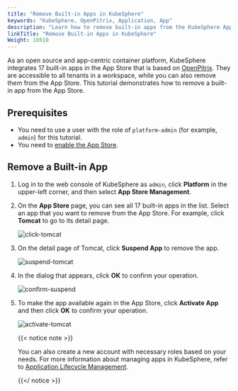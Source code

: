 ```yaml
---
title: "Remove Built-in Apps in KubeSphere"
keywords: "KubeSphere, OpenPitrix, Application, App"
description: "Learn how to remove built-in apps from the KubeSphere App Store."
linkTitle: "Remove Built-in Apps in KubeSphere"
Weight: 16910
---
```


As an open source and app-centric container platform, KubeSphere integrates 17 built-in apps in the App Store that is based on [OpenPitrix](https://github.com/openpitrix/openpitrix). They are accessible to all tenants in a workspace, while you can also remove them from the App Store. This tutorial demonstrates how to remove a built-in app from the App Store.

## Prerequisites

- You need to use a user with the role of `platform-admin` (for example, `admin`) for this tutorial.
- You need to [enable the App Store](../../../pluggable-components/app-store/).

## Remove a Built-in App

1. Log in to the web console of KubeSphere as `admin`, click **Platform** in the upper-left corner, and then select **App Store Management**.

2. On the **App Store** page, you can see all 17 built-in apps in the list. Select an app that you want to remove from the App Store. For example, click **Tomcat** to go to its detail page.

   ![click-tomcat](/images/docs/faq/applications/remove-built-in-apps/click_tomcat.png)

3. On the detail page of Tomcat, click **Suspend App** to remove the app.

   ![suspend-tomcat](/images/docs/faq/applications/remove-built-in-apps/suspend_tomcat.png)

4. In the dialog that appears, click **OK** to confirm your operation.

   ![confirm-suspend](/images/docs/faq/applications/remove-built-in-apps/confirm_suspend.png)

5. To make the app available again in the App Store, click **Activate App** and then click **OK** to confirm your operation.

   ![activate-tomcat](/images/docs/faq/applications/remove-built-in-apps/activate_tomcat.png)

   {{< notice note >}}

   You can also create a new account with necessary roles based on your needs. For more information about managing apps in KubeSphere, refer to [Application Lifecycle Management](../../../application-store/app-lifecycle-management/).

   {{</ notice >}}